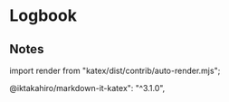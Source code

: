 # Logbook

## Notes

import render from "katex/dist/contrib/auto-render.mjs";

@iktakahiro/markdown-it-katex": "^3.1.0",
